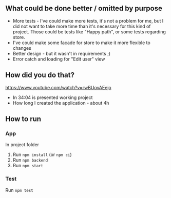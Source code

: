 ## What could be done better / omitted by purpose
- More tests - I've could make more tests, it's not a problem for me, but I did not want to take more time than 
  it's necessary for this kind of project. Those could be tests like "Happy path", or some tests regarding store.
- I've could make some facade for store to make it more flexible to changes
- Better design - but it wasn't in requirements ;)
- Error catch and loading for "Edit user" view

## How did you do that?
https://www.youtube.com/watch?v=rwBUovAEejo
- In 34:04 is presented working project
- How long I created the application - about 4h

## How to run
### App
In project folder
1. Run `npm install` (or `npm ci`)
2. Run `npm backend`
3. Run `npm start`

### Test
Run `npm test`
